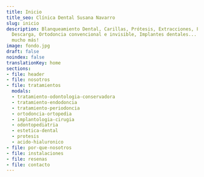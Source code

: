 ```yaml
---
title: Inicio
title_seo: Clínica Dental Susana Navarro
slug: inicio
description: Blanqueamiento Dental, Carillas, Prótesis, Extracciones, Férulas de
  Descarga, Ortodoncia convencional e invisible, Implantes dentales... ✅ ¡Y
  mucho más!
image: fondo.jpg
draft: false
noindex: false
translationKey: home
sections:
- file: header
- file: nosotros
- file: tratamientos
  modals:
  - tratamiento-odontologia-conservadora
  - tratamiento-endodoncia
  - tratamiento-periodoncia
  - ortodoncia-ortopedia
  - implantologia-cirugia
  - odontopediatria
  - estetica-dental
  - protesis
  - acido-hialuronico
- file: por-que-nosotros
- file: instalaciones
- file: resenas
- file: contacto
---
```

